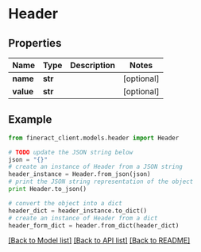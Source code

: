 # Header


## Properties

Name | Type | Description | Notes
------------ | ------------- | ------------- | -------------
**name** | **str** |  | [optional] 
**value** | **str** |  | [optional] 

## Example

```python
from fineract_client.models.header import Header

# TODO update the JSON string below
json = "{}"
# create an instance of Header from a JSON string
header_instance = Header.from_json(json)
# print the JSON string representation of the object
print Header.to_json()

# convert the object into a dict
header_dict = header_instance.to_dict()
# create an instance of Header from a dict
header_form_dict = header.from_dict(header_dict)
```
[[Back to Model list]](../README.md#documentation-for-models) [[Back to API list]](../README.md#documentation-for-api-endpoints) [[Back to README]](../README.md)


